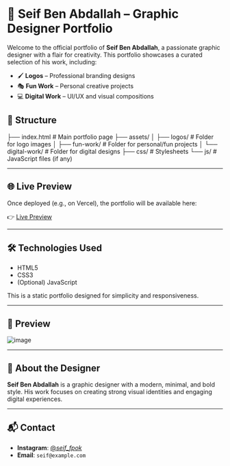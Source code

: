 # 🎨 Seif Ben Abdallah – Graphic Designer Portfolio

Welcome to the official portfolio of **Seif Ben Abdallah**, a passionate graphic designer with a flair for creativity. This portfolio showcases a curated selection of his work, including:

- 🖌️ **Logos** – Professional branding designs
- 🎭 **Fun Work** – Personal creative projects
- 💻 **Digital Work** – UI/UX and visual compositions

## 📁 Structure
├── index.html # Main portfolio page
├── assets/
│ ├── logos/ # Folder for logo images
│ ├── fun-work/ # Folder for personal/fun projects
│ └── digital-work/ # Folder for digital designs
├── css/ # Stylesheets
└── js/ # JavaScript files (if any)

---

## 🌐 Live Preview

Once deployed (e.g., on Vercel), the portfolio will be available here:

👉 [Live Preview](https://seif-ben-abdallah.vercel.app)

---

## 🛠 Technologies Used

- HTML5
- CSS3
- (Optional) JavaScript

This is a static portfolio designed for simplicity and responsiveness.

---

## 📸 Preview

![image](https://github.com/user-attachments/assets/0ed33a6c-fca6-4d52-b8d6-4462c39f2e34)

---

## 👤 About the Designer

**Seif Ben Abdallah** is a graphic designer with a modern, minimal, and bold style. His work focuses on creating strong visual identities and engaging digital experiences.

---

## 📬 Contact

- **Instagram**: [@_seif_fpok_](https://www.instagram.com/_seif_fpok_/)
- **Email**: `seif@example.com`

